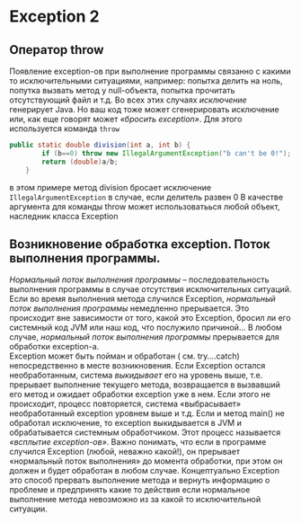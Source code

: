 # Exception 2

## Оператор throw
Появление exception-ов при выполнение программы связанно с какими то исключительными ситуациями, например: попытка делить на ноль, попутка вызвать метод у null-объекта, попытка прочитать отсутствующий файл и т.д. Во всех этих случаях *исключение* генерирует Java. Но ваш код тоже может  сгенерировать  исключение или, как еще говорят может *«бросить exception»*. Для этого используется команда `throw`
~~~java
public static double division(int a, int b) {
        if (b==0) throw new IllegalArgumentException("b can't be 0!");
        return (double)a/b;
    }
~~~
в этом примере метод division бросает исключение `IllegalArgumentException` в случае, если делитель развен 0
В качестве аргумента для команды throw может использоватьься любой объект, наследник класса Exception  

## Возникновение обработка exception. Поток выполнения программы.
*Нормальный поток выполнения программы* – последовательность выполнения программы в случае отсутствия исключительных ситуаций. 
Если во время выполнения метода случился Exception, *нормальный поток выполнения программы* немедленно прерывается. Это происходит вне зависимости от того, какой это  Exception, бросил ли его системный код JVM или наш код, что послужило причиной… В любом случае,    *нормальный поток выполнения программы* прерывается для обработки exception-а.  
 Exception может быть пойман и обработан ( см. try….catch) непосредственно в месте возникновения. Если Exception остался необработанным, система *выкидывает* его на уровень выше, т.е. прерывает выполнение текущего метода, возвращается в вызвавший его метод и ожидает обработки exception уже в нем. Если этого не происходит, процесс повторяется, система «выбрасывает» необработанный exception уровнем выше и т.д. Если и метод main() не обработал исключение, то exception выкидывается в JVM и обрабатывается системным обработчиком.  Этот процесс называется *«всплытие exception-ов»*. Важно понимать, что если в программе случился Exception (любой, неважно какой!),  он прерывает «нормальный поток выполнения» до момента обработки, при этом он должен и будет обработан в любом случае.
Концептуально Exception это способ прервать выполнение метода и вернуть информацию о проблеме и предпринять какие то действия если нормальное выполнение метода невозможно из за какой то исключительной ситуации. 